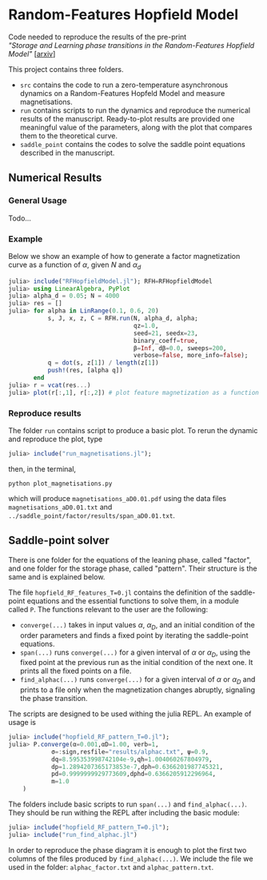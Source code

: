 # Random-Features Hopfield Model 

Code needed to reproduce the results of the pre-print  
_"Storage and Learning phase transitions in the Random-Features Hopfield Model"_ [[arxiv](https://arxiv.org/abs/2303.16880)]

This project contains three folders.
- `src` contains the code to run a zero-temperature asynchronous dynamics on a Random-Features Hopfeld Model and measure magnetisations. 
- `run` contains scripts to run the dynamics and reproduce the numerical results of the manuscript. Ready-to-plot results are provided one meaningful value of the parameters, along with the plot that compares them to the theoretical curve. 
- `saddle_point` contains the codes to solve the saddle point equations described in the manuscript.

## Numerical Results
### General Usage 
Todo...
### Example 
Below we show an example of how to generate a factor magnetization curve
as a function of $\alpha$, given $N$ and $\alpha_d$
```julia
julia> include("RFHopfieldModel.jl"); RFH=RFHopfieldModel
julia> using LinearAlgebra, PyPlot
julia> alpha_d = 0.05; N = 4000
julia> res = []
julia> for alpha in LinRange(0.1, 0.6, 20)
           s, J, x, z, C = RFH.run(N, alpha_d, alpha; 
                                   qz=1.0, 
                                   seed=21, seedx=23, 
                                   binary_coeff=true, 
                                   β=Inf, dβ=0.0, sweeps=200, 
                                   verbose=false, more_info=false);
           q = dot(s, z[1]) / length(z[1])
           push!(res, [alpha q])
       end
julia> r = vcat(res...)
julia> plot(r[:,1], r[:,2]) # plot feature magnetization as a function of alpha
```

### Reproduce results

The folder `run` contains script to produce a basic plot. To rerun the dynamic and reproduce the plot, type

```julia
julia> include("run_magnetisations.jl"); 
```

then, in the terminal, 

    python plot_magnetisations.py

which will produce `magnetisations_aD0.01.pdf` using the data files `magnetisations_aD0.01.txt` and `../saddle_point/factor/results/span_aD0.01.txt`. 

## Saddle-point solver

There is one folder for the equations of the leaning phase, called "factor", and one folder for the storage phase, called "pattern". Their structure is the same and is explained below.

The file `hopfield_RF_features_T=0.jl` contains the definition of the saddle-point equations and the essential functions to solve them, in a module called
`P`. The functions relevant to the user are the following: 
- `converge(...)` takes in input values $\alpha$, $\alpha_D$, and an initial condition of the order parameters and finds a fixed point by iterating the saddle-point equations.
- `span(...)` runs `converge(...)` for a given interval of $\alpha$ or $\alpha_D$, using the fixed point at the previous run as the initial condition of the next one. It prints all the fixed points on a file.
- `find_alphac(...)` runs `converge(...)` for a given interval of $\alpha$ or $\alpha_D$ and prints to a file only when the magnetization changes abruptly, signaling the phase transition.

The scripts are designed to be used withing the julia REPL. 
An example of usage is 
```julia
julia> include("hopfield_RF_pattern_T=0.jl");
julia> P.converge(α=0.001,αD=1.00, verb=1,
            σ=:sign,resfile="results/alphac.txt", ψ=0.9, 
            dq=8.595353998742104e-9,qh=1.004060267804979,
            dp=1.2894207365173853e-7,dph=0.6366201987745321,
            pd=0.9999999929773609,dphd=0.6366205912296964,
            m=1.0
    )
```

The folders include basic scripts to run `span(...)` and  `find_alphac(...)`. They should be run withing the REPL after including the basic module:

```julia
julia> include("hopfield_RF_pattern_T=0.jl");
julia> include("run_find_alphac.jl")
```
In order to reproduce the phase diagram it is enough to plot the first two columns of the files produced by `find_alphac(...)`. We include the file we used in the folder: `alphac_factor.txt` and `alphac_pattern.txt`.

